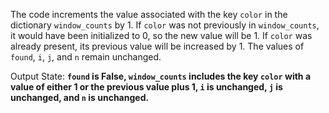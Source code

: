 The code increments the value associated with the key `color` in the dictionary `window_counts` by 1. If `color` was not previously in `window_counts`, it would have been initialized to 0, so the new value will be 1. If `color` was already present, its previous value will be increased by 1. The values of `found`, `i`, `j`, and `n` remain unchanged.

Output State: **`found` is False, `window_counts` includes the key `color` with a value of either 1 or the previous value plus 1, `i` is unchanged, `j` is unchanged, and `n` is unchanged.**